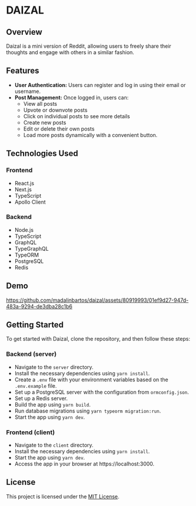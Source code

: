 # DAIZAL

## Overview
Daizal is a mini version of Reddit, allowing users to freely share their thoughts and engage with others in a similar fashion.

## Features
- **User Authentication:** Users can register and log in using their email or username.
- **Post Management:** Once logged in, users can:
  - View all posts
  - Upvote or downvote posts
  - Click on individual posts to see more details
  - Create new posts
  - Edit or delete their own posts
  - Load more posts dynamically with a convenient button.

## Technologies Used

### Frontend
- React.js
- Next.js
- TypeScript
- Apollo Client

### Backend
- Node.js
- TypeScript
- GraphQL
- TypeGraphQL
- TypeORM
- PostgreSQL
- Redis

## Demo
https://github.com/madalinbartos/daizal/assets/80919993/01ef9d27-947d-483a-9294-de3dba28c1b6

## Getting Started
To get started with Daizal, clone the repository, and then follow these steps:

### Backend (server)
- Navigate to the `server` directory.
- Install the necessary dependencies using `yarn install`.
- Create a `.env` file with your environment variables based on the `.env.example` file.
- Set up a PostgreSQL server with the configuration from `ormconfig.json`.
- Set up a Redis server.
- Build the app using `yarn build`.
- Run database migrations using `yarn typeorm migration:run`.
- Start the app using `yarn dev`.

### Frontend (client)
- Navigate to the `client` directory.
- Install the necessary dependencies using `yarn install`.
- Start the app using `yarn dev`.
- Access the app in your browser at https://localhost:3000.

## License
This project is licensed under the [MIT License](LICENSE).

